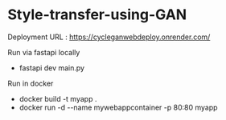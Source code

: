 # Style-transfer-using-GAN

Deployment URL : https://cycleganwebdeploy.onrender.com/

Run via fastapi locally

- fastapi dev main.py

Run in docker

- docker build -t myapp .
- docker run -d --name mywebappcontainer -p 80:80 myapp
